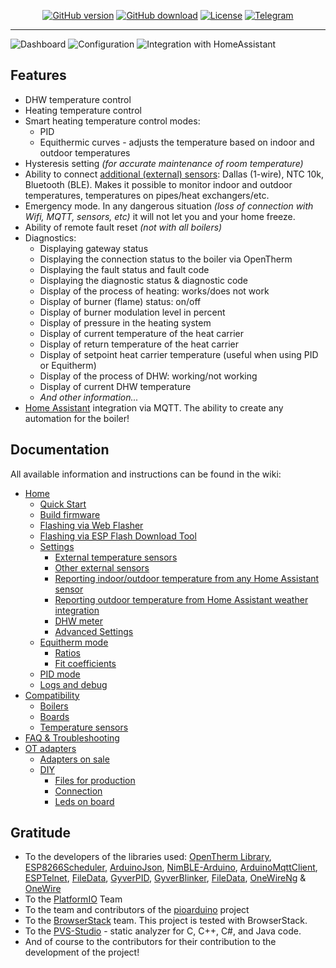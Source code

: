 <div align="center">

   [![GitHub version](https://img.shields.io/github/release/Laxilef/OTGateway.svg?include_prereleases)](https://github.com/Laxilef/OTGateway/releases)
   [![GitHub download](https://img.shields.io/github/downloads/Laxilef/OTGateway/total.svg)](https://github.com/Laxilef/OTGateway/releases/latest)
   [![License](https://img.shields.io/github/license/Laxilef/OTGateway.svg)](LICENSE.txt)
   [![Telegram](https://img.shields.io/badge/Telegram-Channel-33A8E3)](https://t.me/otgateway)

</div>
<hr />

![Dashboard](/assets/poster-1.png) 
![Configuration](/assets/poster-2.png) 
![Integration with HomeAssistant](/assets/poster-3.png)

## Features
- DHW temperature control
- Heating temperature control
- Smart heating temperature control modes:
   - PID
   - Equithermic curves - adjusts the temperature based on indoor and outdoor temperatures
- Hysteresis setting _(for accurate maintenance of room temperature)_
- Ability to connect [additional (external) sensors](https://github.com/Laxilef/OTGateway/wiki/Compatibility#temperature-sensors): Dallas (1-wire), NTC 10k, Bluetooth (BLE). Makes it possible to monitor indoor and outdoor temperatures, temperatures on pipes/heat exchangers/etc.
- Emergency mode. In any dangerous situation _(loss of connection with Wifi, MQTT, sensors, etc)_ it will not let you and your home freeze.
- Ability of remote fault reset _(not with all boilers)_
- Diagnostics:
  - Displaying gateway status
  - Displaying the connection status to the boiler via OpenTherm
  - Displaying the fault status and fault code
  - Displaying the diagnostic status & diagnostic code
  - Display of the process of heating: works/does not work
  - Display of burner (flame) status: on/off
  - Display of burner modulation level in percent
  - Display of pressure in the heating system
  - Display of current temperature of the heat carrier
  - Display of return temperature of the heat carrier
  - Display of setpoint heat carrier temperature (useful when using PID or Equitherm)
  - Display of the process of DHW: working/not working
  - Display of current DHW temperature
  - _And other information..._
- [Home Assistant](https://www.home-assistant.io/) integration via MQTT. The ability to create any automation for the boiler!

## Documentation
All available information and instructions can be found in the wiki:

* [Home](https://github.com/Laxilef/OTGateway/wiki)
   * [Quick Start](https://github.com/Laxilef/OTGateway/wiki#quick-start)
   * [Build firmware](https://github.com/Laxilef/OTGateway/wiki#build-firmware)
   * [Flashing via Web Flasher](https://github.com/Laxilef/OTGateway/wiki#flashing-via-web-flasher)
   * [Flashing via ESP Flash Download Tool](https://github.com/Laxilef/OTGateway/wiki#flashing-via-esp-flash-download-tool)
   * [Settings](https://github.com/Laxilef/OTGateway/wiki#settings)
      * [External temperature sensors](https://github.com/Laxilef/OTGateway/wiki#external-temperature-sensors)
      * [Other external sensors](https://github.com/Laxilef/OTGateway/wiki#other-external-sensors)
      * [Reporting indoor/outdoor temperature from any Home Assistant sensor](https://github.com/Laxilef/OTGateway/wiki#reporting-indooroutdoor-temperature-from-any-home-assistant-sensor)
      * [Reporting outdoor temperature from Home Assistant weather integration](https://github.com/Laxilef/OTGateway/wiki#reporting-outdoor-temperature-from-home-assistant-weather-integration)
      * [DHW meter](https://github.com/Laxilef/OTGateway/wiki#dhw-meter)
      * [Advanced Settings](https://github.com/Laxilef/OTGateway/wiki#advanced-settings)
   * [Equitherm mode](https://github.com/Laxilef/OTGateway/wiki#equitherm-mode)
      * [Ratios](https://github.com/Laxilef/OTGateway/wiki#ratios)
      * [Fit coefficients](https://github.com/Laxilef/OTGateway/wiki#fit-coefficients)
   * [PID mode](https://github.com/Laxilef/OTGateway/wiki#pid-mode)
   * [Logs and debug](https://github.com/Laxilef/OTGateway/wiki#logs-and-debug)
* [Compatibility](https://github.com/Laxilef/OTGateway/wiki/Compatibility)
   * [Boilers](https://github.com/Laxilef/OTGateway/wiki/Compatibility#boilers)
   * [Boards](https://github.com/Laxilef/OTGateway/wiki/Compatibility#boards)
   * [Temperature sensors](https://github.com/Laxilef/OTGateway/wiki/Compatibility#temperature-sensors)
* [FAQ & Troubleshooting](https://github.com/Laxilef/OTGateway/wiki/FAQ-&-Troubleshooting)
* [OT adapters](https://github.com/Laxilef/OTGateway/wiki/OT-adapters)
   * [Adapters on sale](https://github.com/Laxilef/OTGateway/wiki/OT-adapters#adapters-on-sale)
   * [DIY](https://github.com/Laxilef/OTGateway/wiki/OT-adapters#diy)
      * [Files for production](https://github.com/Laxilef/OTGateway/wiki/OT-adapters#files-for-production)
      * [Connection](https://github.com/Laxilef/OTGateway/wiki/OT-adapters#connection)
      * [Leds on board](https://github.com/Laxilef/OTGateway/wiki/OT-adapters#leds-on-board)

## Gratitude
* To the developers of the libraries used: [OpenTherm Library](https://github.com/ihormelnyk/opentherm_library), [ESP8266Scheduler](https://github.com/nrwiersma/ESP8266Scheduler), [ArduinoJson](https://github.com/bblanchon/ArduinoJson), [NimBLE-Arduino](https://github.com/h2zero/NimBLE-Arduino), [ArduinoMqttClient](https://github.com/arduino-libraries/ArduinoMqttClient), [ESPTelnet](https://github.com/LennartHennigs/ESPTelnet), [FileData](https://github.com/GyverLibs/FileData), [GyverPID](https://github.com/GyverLibs/GyverPID), [GyverBlinker](https://github.com/GyverLibs/GyverBlinker), [FileData](https://github.com/GyverLibs/FileData), [OneWireNg](https://github.com/pstolarz/OneWireNg) & [OneWire](https://github.com/PaulStoffregen/OneWire)
* To the [PlatformIO](https://platformio.org/) Team
* To the team and contributors of the [pioarduino](https://github.com/pioarduino/platform-espressif32) project
* To the [BrowserStack](https://www.browserstack.com/) team. This project is tested with BrowserStack.
* To the [PVS-Studio](https://pvs-studio.com/pvs-studio/?utm_source=website&utm_medium=github&utm_campaign=open_source) - static analyzer for C, C++, C#, and Java code.
* And of course to the contributors for their contribution to the development of the project!